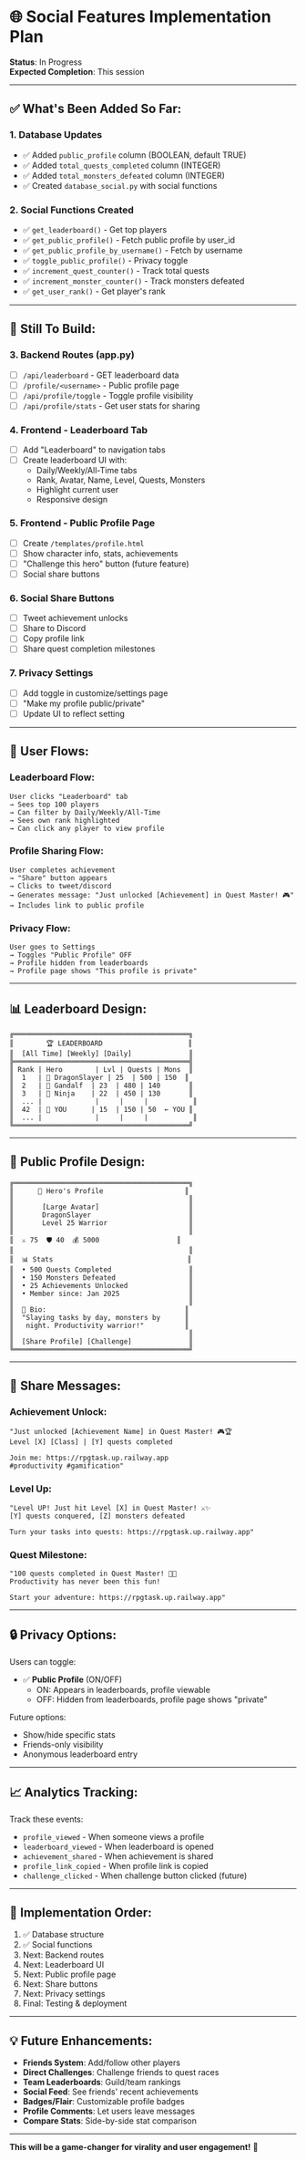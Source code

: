 # 🌐 Social Features Implementation Plan

**Status**: In Progress  
**Expected Completion**: This session

---

## ✅ What's Been Added So Far:

### 1. Database Updates
- ✅ Added `public_profile` column (BOOLEAN, default TRUE)
- ✅ Added `total_quests_completed` column (INTEGER)
- ✅ Added `total_monsters_defeated` column (INTEGER)
- ✅ Created `database_social.py` with social functions

### 2. Social Functions Created
- ✅ `get_leaderboard()` - Get top players
- ✅ `get_public_profile()` - Fetch public profile by user_id
- ✅ `get_public_profile_by_username()` - Fetch by username
- ✅ `toggle_public_profile()` - Privacy toggle
- ✅ `increment_quest_counter()` - Track total quests
- ✅ `increment_monster_counter()` - Track monsters defeated
- ✅ `get_user_rank()` - Get player's rank

---

## 🔨 Still To Build:

### 3. Backend Routes (app.py)
- [ ] `/api/leaderboard` - GET leaderboard data
- [ ] `/profile/<username>` - Public profile page
- [ ] `/api/profile/toggle` - Toggle profile visibility
- [ ] `/api/profile/stats` - Get user stats for sharing

### 4. Frontend - Leaderboard Tab
- [ ] Add "Leaderboard" to navigation tabs
- [ ] Create leaderboard UI with:
  - Daily/Weekly/All-Time tabs
  - Rank, Avatar, Name, Level, Quests, Monsters
  - Highlight current user
  - Responsive design

### 5. Frontend - Public Profile Page
- [ ] Create `/templates/profile.html`
- [ ] Show character info, stats, achievements
- [ ] "Challenge this hero" button (future feature)
- [ ] Social share buttons

### 6. Social Share Buttons
- [ ] Tweet achievement unlocks
- [ ] Share to Discord
- [ ] Copy profile link
- [ ] Share quest completion milestones

### 7. Privacy Settings
- [ ] Add toggle in customize/settings page
- [ ] "Make my profile public/private"
- [ ] Update UI to reflect setting

---

## 🎯 User Flows:

### Leaderboard Flow:
```
User clicks "Leaderboard" tab
→ Sees top 100 players
→ Can filter by Daily/Weekly/All-Time
→ Sees own rank highlighted
→ Can click any player to view profile
```

### Profile Sharing Flow:
```
User completes achievement
→ "Share" button appears
→ Clicks to tweet/discord
→ Generates message: "Just unlocked [Achievement] in Quest Master! 🎮"
→ Includes link to public profile
```

### Privacy Flow:
```
User goes to Settings
→ Toggles "Public Profile" OFF
→ Profile hidden from leaderboards
→ Profile page shows "This profile is private"
```

---

## 📊 Leaderboard Design:

```
╔═══════════════════════════════════════════╗
║        🏆 LEADERBOARD                     ║
║  [All Time] [Weekly] [Daily]              ║
╠═══════════════════════════════════════════╣
║ Rank | Hero        | Lvl | Quests | Mons  ║
║  1   | 👤 DragonSlayer | 25  | 500 | 150  ║
║  2   | 🧙 Gandalf  | 23  | 480 | 140       ║
║  3   | 🥷 Ninja    | 22  | 450 | 130       ║
║  ... |             |     |     |           ║
║  42  | 🤴 YOU      | 15  | 150 | 50  ← YOU ║
║  ... |             |     |     |           ║
╚═══════════════════════════════════════════╝
```

---

## 🎨 Public Profile Design:

```
╔═══════════════════════════════════════════╗
║      👤 Hero's Profile                    ║
║                                           ║
║       [Large Avatar]                      ║
║       DragonSlayer                        ║
║       Level 25 Warrior                    ║
║                                           ║
║  ⚔️ 75  🛡️ 40  💰 5000                   ║
║                                           ║
║  📊 Stats                                 ║
║  • 500 Quests Completed                   ║
║  • 150 Monsters Defeated                  ║
║  • 25 Achievements Unlocked               ║
║  • Member since: Jan 2025                 ║
║                                           ║
║  📜 Bio:                                  ║
║  "Slaying tasks by day, monsters by      ║
║   night. Productivity warrior!"          ║
║                                           ║
║  [Share Profile] [Challenge]              ║
╚═══════════════════════════════════════════╝
```

---

## 🔗 Share Messages:

### Achievement Unlock:
```
"Just unlocked [Achievement Name] in Quest Master! 🎮🏆
Level [X] [Class] | [Y] quests completed

Join me: https://rpgtask.up.railway.app
#productivity #gamification"
```

### Level Up:
```
"Level UP! Just hit Level [X] in Quest Master! ⚔️✨
[Y] quests conquered, [Z] monsters defeated

Turn your tasks into quests: https://rpgtask.up.railway.app"
```

### Quest Milestone:
```
"100 quests completed in Quest Master! 🎯🔥
Productivity has never been this fun!

Start your adventure: https://rpgtask.up.railway.app"
```

---

## 🔒 Privacy Options:

Users can toggle:
- ✅ **Public Profile** (ON/OFF)
  - ON: Appears in leaderboards, profile viewable
  - OFF: Hidden from leaderboards, profile page shows "private"

Future options:
- Show/hide specific stats
- Friends-only visibility
- Anonymous leaderboard entry

---

## 📈 Analytics Tracking:

Track these events:
- `profile_viewed` - When someone views a profile
- `leaderboard_viewed` - When leaderboard is opened
- `achievement_shared` - When achievement is shared
- `profile_link_copied` - When profile link is copied
- `challenge_clicked` - When challenge button clicked (future)

---

## 🚀 Implementation Order:

1. ✅ Database structure
2. ✅ Social functions
3. Next: Backend routes
4. Next: Leaderboard UI
5. Next: Public profile page
6. Next: Share buttons
7. Next: Privacy settings
8. Final: Testing & deployment

---

## 💡 Future Enhancements:

- **Friends System**: Add/follow other players
- **Direct Challenges**: Challenge friends to quest races
- **Team Leaderboards**: Guild/team rankings
- **Social Feed**: See friends' recent achievements
- **Badges/Flair**: Customizable profile badges
- **Profile Comments**: Let users leave messages
- **Compare Stats**: Side-by-side stat comparison

---

**This will be a game-changer for virality and user engagement!** 🎉

